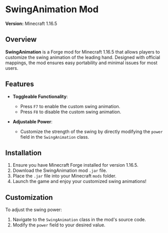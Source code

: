 # SwingAnimation Mod

**Version:** Minecraft 1.16.5

## Overview

**SwingAnimation** is a Forge mod for Minecraft 1.16.5 that allows players to customize the swing animation of the leading hand. Designed with official mappings, the mod ensures easy portability and minimal issues for most users.

## Features

- **Toggleable Functionality**: 
  - Press `F7` to enable the custom swing animation.
  - Press `F8` to disable the custom swing animation.
  
- **Adjustable Power**: 
  - Customize the strength of the swing by directly modifying the `power` field in the `SwingAnimation` class.

## Installation

1. Ensure you have Minecraft Forge installed for version 1.16.5.
2. Download the SwingAnimation mod `.jar` file.
3. Place the `.jar` file into your Minecraft `mods` folder.
4. Launch the game and enjoy your customized swing animations!

## Customization

To adjust the swing power:
1. Navigate to the `SwingAnimation` class in the mod's source code.
2. Modify the `power` field to your desired value.

